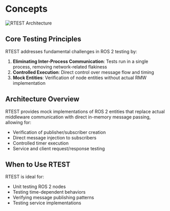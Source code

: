 # Concepts

![RTEST Architecture](ros2_comm_flow.png)

## Core Testing Principles

RTEST addresses fundamental challenges in ROS 2 testing by:

1. **Eliminating Inter-Process Communication**: Tests run in a single process, removing network-related flakiness
2. **Controlled Execution**: Direct control over message flow and timing
3. **Mock Entities**: Verification of node entities without actual RMW implementation

## Architecture Overview

RTEST provides mock implementations of ROS 2 entities that replace actual middleware communication with direct in-memory message passing, allowing for:

- Verification of publisher/subscriber creation
- Direct message injection to subscribers
- Controlled timer execution
- Service and client request/response testing

## When to Use RTEST

RTEST is ideal for:
- Unit testing ROS 2 nodes
- Testing time-dependent behaviors
- Verifying message publishing patterns
- Testing service implementations
